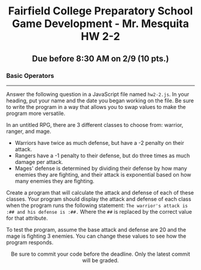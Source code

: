 <h1 align="center">
    Fairfield College Preparatory School<br>
    Game Development - Mr. Mesquita<br>
    HW 2-2
</h1>

<h2 align="center">Due before 8:30 AM on 2/9 (10 pts.)</h2>

### Basic Operators
---

Answer the following question in a JavaScript file named `hw2-2.js`. In your heading, put your name and the date you began working on the file. Be sure to write the program in a way that allows you to swap values to make the program more versatile.


In an untitled RPG, there are 3 different classes to choose from: warrior, ranger, and mage. 

* Warriors have twice as much defense, but have a -2 penalty on their attack.
* Rangers have a -1 penalty to their defense, but do three times as much damage per attack.
* Mages' defense is determined by dividing their defense by how many enemies they are fighting, and their attack is exponential based on how many enemies they are fighting.

Create a program that will calculate the attack and defense of each of these classes. Your program should display the attack and defense of each class when the program runs the following statement: `The warrior's attack is :## and his defense is :##.` Where the `##` is replaced by the correct value for that attribute.

To test the program, assume the base attack and defense are 20 and the mage is fighting 3 enemies. You can change these values to see how the program responds.

<p align="center">Be sure to commit your code before the deadline. Only the latest commit will be graded.</p>
